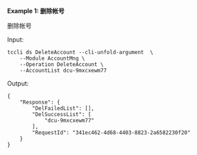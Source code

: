 **Example 1: 删除帐号**

删除帐号

Input: 

```
tccli ds DeleteAccount --cli-unfold-argument  \
    --Module AccountMng \
    --Operation DeleteAccount \
    --AccountList dcu-9mxcxewm77
```

Output: 
```
{
    "Response": {
        "DelFailedList": [],
        "DelSuccessList": [
            "dcu-9mxcxewm77"
        ],
        "RequestId": "341ec462-4d68-4403-8823-2a6582230f20"
    }
}
```


